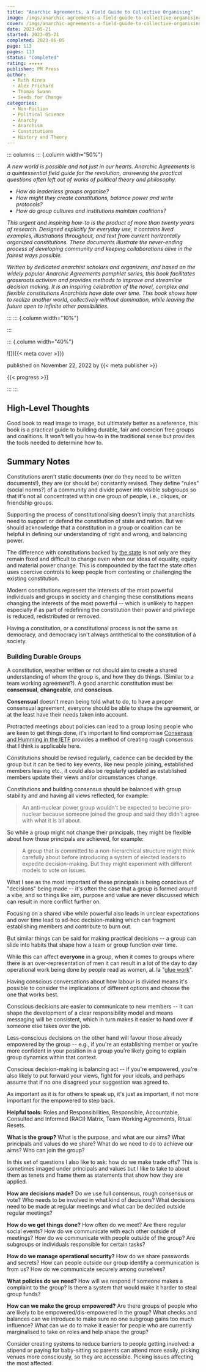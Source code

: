 ```yaml
---
title: "Anarchic Agreements, a Field Guide to Collective Organising"
image: /imgs/anarchic-agreements-a-field-guide-to-collective-organising.png
cover: /imgs/anarchic-agreements-a-field-guide-to-collective-organising
date: 2023-05-21
started: 2023-05-21
completed: 2023-06-05
page: 113
pages: 113
status: "Completed"
rating: ★★★★★
publisher: PM Press
author:
  - Ruth Kinna
  - Alex Prichard
  - Thomas Swann
  - Seeds for Change
categories:
  - Non-Fiction
  - Political Science
  - Anarchy
  - Anarchism
  - Constitutions
  - History and Theory
---
```


::: columns
::: {.column width="50%"}

*A new world is possible and not just in our hearts. Anarchic Agreements is a quintessential field guide for the revolution, answering the practical questions often left out of works of political theory and philosophy.*

- *How do leaderless groups organise?*
- *How might they create constitutions, balance power and write protocols?*
- *How do group cultures and institutions maintain coalitions?*

*This urgent and inspiring how-to is the product of more than twenty years of research. Designed explicitly for everyday use, it contains lived examples, illustrations throughout, and text from current horizontally organized constitutions. These documents illustrate the never-ending process of developing community and keeping collaborations alive in the fairest ways possible.*

*Written by dedicated anarchist scholars and organizers, and based on the widely popular Anarchic Agreements pamphlet series, this book facilitates grassroots activism and provides methods to improve and streamline decision making. It is an inspiring celebration of the novel, complex and flexible constitutions Anarchists have date over time. This book shows how to realize another world, collectively without domination, while leaving the future open to infinite other possibilities.*

:::
::: {.column width="10%"}
<!-- empty column to create gap -->
:::

::: {.column width="40%"}

![]({{< meta cover >}})

published on November 22, 2022 by {{< meta publisher >}}

{{< progress >}}

:::
:::

## High-Level Thoughts

Good book to read image to image, but ultimately better as a reference, this book is a practical guide to building durable, fair and coercion free groups and coalitions. It won't tell you how-to in the traditional sense but provides the tools needed to determine how to.

## Summary Notes

Constitutions aren't static documents (nor do they need to be written documents!), they are (or should be) constantly revised. They define "rules" (social norms?) of a community and divide power into visible subgroups so that it's not all concentrated within one group of people, i.e., cliques, or friendship groups.

Supporting the process of constitutionalising doesn't imply that anarchists need to support or defend the constitution of state and nation. But we should acknowledge that a constitution in a group or coalition can be helpful in defining our understanding of right and wrong, and balancing power.

The difference with constitutions backed by [the state](/notebook/the-state.md) is not only are they remain fixed and difficult to change even when our ideas of equality, equity and material power change. This is compounded by the fact the state often uses coercive controls to keep people from contesting or challenging the existing constitution.

Modern constitutions represent the interests of the most powerful individuals and groups in society and changing these constitutions means changing the interests of the most powerful -- which is unlikely to happen especially if as part of redefining the constitution their power and privilege is reduced, redistributed or removed.

Having a constitution, or a constitutional process is not the same as democracy, and democracy isn't always antithetical to the constitution of a society.

### Building Durable Groups

A constitution, weather written or not should aim to create a shared understanding of whom the group is, and how they do things. (Similar to a team working agreement?). A good anarchic constitution must be: **consensual**, **changeable**, and **conscious**.

**Consensual** doesn't mean being told what to do, to have a proper consensual agreement, everyone should be able to shape the agreement, or at the least have their needs taken into account.

Protracted meetings about policies can lead to a group losing people who are keen to get things done, it's important to find compromise [Consensus and Humming in the IETF](/engineering/consensus-and-humming-in-the-ietf.md) provides a method of creating rough consensus that I think is applicable here.

Constitutions should be revised regularly, cadence can be decided by the group but it can be tied to key events, like new people joining, established members leaving etc., it could also be regularly updated as established members update their views and/or circumstances change.

Constitutions and building consensus should be balanced with group stability and and having all views reflected, for example:

> An anti-nuclear power group wouldn't be expected to become pro-nuclear because someone joined the group and said they didn't agree with what it is all about.

So while a group might not change their principals, they might be flexible about how those principals are achieved, for example:

> A group that is committed to a non-hierarchical structure might think carefully about before introducing a system of elected leaders to expedite decision-making. But they might experiment with different models to vote on issues.

What I see as the most important of these principals is being conscious of "decisions" being made -- it's often the case that a group is formed around a vibe, and so things like aim, purpose and value are never discussed which can result in more conflict further on.

Focusing on a shared vibe while powerful also leads in unclear expectations and over time lead to ad-hoc decision-making which can fragment establishing members and contribute to burn out.

But similar things can be said for making practical decisions -- a group can slide into habits that shape how a team or group function over time.

While this can affect **everyone** in a group, when it comes to groups where there is an over-representation of men it can result in a lot of the day to day operational work being done by people read as women, al. la "[glue work](https://noidea.dog/glue)".

Having conscious conversations about how labour is divided means it's possible to consider the implications of different options and choose the one that works best.

Conscious decisions are easier to communicate to new members -- it can shape the development of a clear responsibility model and means messaging will be consistent, which in turn makes it easier to hand over if someone else takes over the job.

Less-conscious decisions on the other hand will favour those already empowered by the group -- e.g., if you're an establishing member or you're more confident in your position in a group you're likely going to explain group dynamics within that context.

Conscious decision-making is balancing act -- if you're empowered, you're also likely to put forward your views, fight for your ideals, and perhaps assume that if no one disagreed your suggestion was agreed to.

As important as it is for others to speak up, it's just as important, if not more important for the empowered to step back.

**Helpful tools:** Roles and Responsibilities, Responsible, Accountable, Consulted and Informed (RACI) Matrix, Team Working Agreements, Ritual Resets.

**What is the group?** What is the purpose, and what are our aims? What principals and values do we share? What do we need to do to achieve our aims? Who can join the group?

In this set of questions I also like to ask: how do we make trade offs? This is sometimes imaged under principals and values but I like to take to about them as tenets and frame them as statements that show how they are applied.

**How are decisions made?** Do we use full consensus, rough consensus or vote? Who needs to be involved in what kind of decisions? What decisions need to be made at regular meetings and what can be decided outside regular meetings?

**How do we get things done?** How often do we meet? Are there regular social events? How do we communicate with each other outside of meetings? How do we communicate with people outside of the group? Are subgroups or individuals responsible for certain tasks?

**How do we manage operational security?** How do we share passwords and secrets? How can people outside our group identify a communication is from us? How do we communicate securely among ourselves?

**What policies do we need?** How will we respond if someone makes a complaint to the group? Is there a system that would make it harder to steal group funds?

**How can we make the group empowered?** Are there groups of people who are likely to be empowered/dis-empowered in the group? What checks and balances can we introduce to make sure no one subgroup gains too much influence? What can we do to make it easier for people who are currently marginalised to take on roles and help shape the group?

Consider creating systems to reduce barriers to people getting involved: a stipend or paying for baby-sitting so parents can attend more easily, picking venues more consciously, so they are accessible. Picking issues affecting the most affected.
